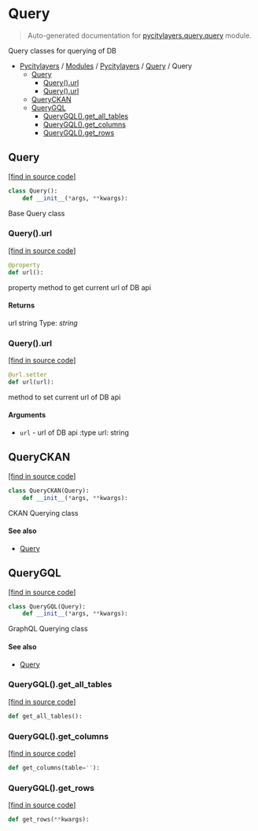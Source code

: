 # Query

> Auto-generated documentation for [pycitylayers.query.query](https://github.com/miladaghamohamadnia/pycitylayers/blob/main/pycitylayers/query/query.py) module.

Query classes for querying of DB

- [Pycitylayers](../../README.md#pycitylayers) / [Modules](../../MODULES.md#pycitylayers-modules) / [Pycitylayers](../index.md#pycitylayers) / [Query](index.md#query) / Query
    - [Query](#query)
        - [Query().url](#queryurl)
        - [Query().url](#queryurl)
    - [QueryCKAN](#queryckan)
    - [QueryGQL](#querygql)
        - [QueryGQL().get_all_tables](#querygqlget_all_tables)
        - [QueryGQL().get_columns](#querygqlget_columns)
        - [QueryGQL().get_rows](#querygqlget_rows)

## Query

[[find in source code]](https://github.com/miladaghamohamadnia/pycitylayers/blob/main/pycitylayers/query/query.py#L25)

```python
class Query():
    def __init__(*args, **kwargs):
```

Base Query class

### Query().url

[[find in source code]](https://github.com/miladaghamohamadnia/pycitylayers/blob/main/pycitylayers/query/query.py#L47)

```python
@property
def url():
```

property method to get current url of DB api

#### Returns

url string
Type: *string*

### Query().url

[[find in source code]](https://github.com/miladaghamohamadnia/pycitylayers/blob/main/pycitylayers/query/query.py#L57)

```python
@url.setter
def url(url):
```

method to set current url of DB api

#### Arguments

- `url` - url of DB api
:type url: string

## QueryCKAN

[[find in source code]](https://github.com/miladaghamohamadnia/pycitylayers/blob/main/pycitylayers/query/query.py#L148)

```python
class QueryCKAN(Query):
    def __init__(*args, **kwargs):
```

CKAN Querying class

#### See also

- [Query](#query)

## QueryGQL

[[find in source code]](https://github.com/miladaghamohamadnia/pycitylayers/blob/main/pycitylayers/query/query.py#L85)

```python
class QueryGQL(Query):
    def __init__(*args, **kwargs):
```

GraphQL Querying class

#### See also

- [Query](#query)

### QueryGQL().get_all_tables

[[find in source code]](https://github.com/miladaghamohamadnia/pycitylayers/blob/main/pycitylayers/query/query.py#L92)

```python
def get_all_tables():
```

### QueryGQL().get_columns

[[find in source code]](https://github.com/miladaghamohamadnia/pycitylayers/blob/main/pycitylayers/query/query.py#L101)

```python
def get_columns(table=''):
```

### QueryGQL().get_rows

[[find in source code]](https://github.com/miladaghamohamadnia/pycitylayers/blob/main/pycitylayers/query/query.py#L113)

```python
def get_rows(**kwargs):
```
